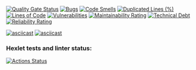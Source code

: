 [![Quality Gate Status](https://sonarcloud.io/api/project_badges/measure?project=eager94_php-project-45&metric=alert_status)](https://sonarcloud.io/summary/new_code?id=eager94_php-project-45)
[![Bugs](https://sonarcloud.io/api/project_badges/measure?project=eager94_php-project-45&metric=bugs)](https://sonarcloud.io/summary/new_code?id=eager94_php-project-45)
[![Code Smells](https://sonarcloud.io/api/project_badges/measure?project=eager94_php-project-45&metric=code_smells)](https://sonarcloud.io/summary/new_code?id=eager94_php-project-45)
[![Duplicated Lines (%)](https://sonarcloud.io/api/project_badges/measure?project=eager94_php-project-45&metric=duplicated_lines_density)](https://sonarcloud.io/summary/new_code?id=eager94_php-project-45)
[![Lines of Code](https://sonarcloud.io/api/project_badges/measure?project=eager94_php-project-45&metric=ncloc)](https://sonarcloud.io/summary/new_code?id=eager94_php-project-45)
[![Vulnerabilities](https://sonarcloud.io/api/project_badges/measure?project=eager94_php-project-45&metric=vulnerabilities)](https://sonarcloud.io/summary/new_code?id=eager94_php-project-45)
[![Maintainability Rating](https://sonarcloud.io/api/project_badges/measure?project=eager94_php-project-45&metric=sqale_rating)](https://sonarcloud.io/summary/new_code?id=eager94_php-project-45)
[![Technical Debt](https://sonarcloud.io/api/project_badges/measure?project=eager94_php-project-45&metric=sqale_index)](https://sonarcloud.io/summary/new_code?id=eager94_php-project-45)
[![Reliability Rating](https://sonarcloud.io/api/project_badges/measure?project=eager94_php-project-45&metric=reliability_rating)](https://sonarcloud.io/summary/new_code?id=eager94_php-project-45)

[![asciicast](https://asciinema.org/a/751555.svg)](https://asciinema.org/a/751555)
[![asciicast](https://asciinema.org/a/751590.svg)](https://asciinema.org/a/751590)
### Hexlet tests and linter status:
[![Actions Status](https://github.com/eager94/php-project-45/actions/workflows/hexlet-check.yml/badge.svg)](https://github.com/eager94/php-project-45/actions)